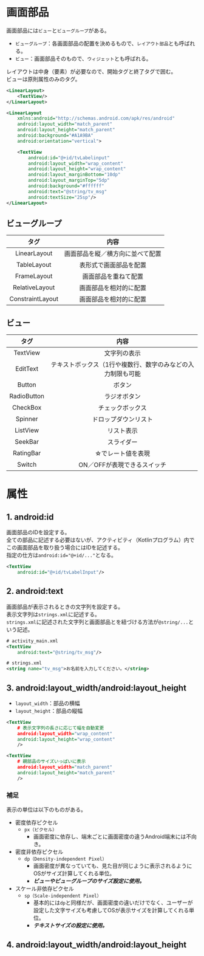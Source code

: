 # 画面部品

画面部品には`ビュー`と`ビューグループ`がある。

- `ビューグループ`：各画面部品の配置を決めるもので、`レイアウト部品`とも呼ばれる。  
- `ビュー`：画面部品そのもので、`ウィジェット`とも呼ばれる。

レイアウトは中身（要素）が必要なので、開始タグと終了タグで囲む。  
ビューは原則属性のみのタグ。

```XML
<LinearLayout>
    <TextView/>
</LinearLayout>
```

```XML
<LinearLayout
    xmlns:android="http://schemas.android.com/apk/res/android"
    android:layout_width="match_parent"
    android:layout_height="match_parent"
    android:background="#A1A9BA"
    android:orientation="vertical">

    <TextView
        android:id="@+id/tvLabelinput"
        android:layout_width="wrap_content"
        android:layout_height="wrap_content"
        android:layout_marginBottom="10dp"
        android:layout_marginTop="5dp"
        android:background="#ffffff"
        android:text="@string/tv_msg"
        android:textSize="25sp"/>
</LinearLayout>
```

## ビューグループ

|タグ|内容|
|:-:|:-:|
|LinearLayout|画面部品を縦／横方向に並べて配置|
|TableLayout|表形式で画面部品を配置|
|FrameLayout|画面部品を重ねて配置|
|RelativeLayout|画面部品を相対的に配置|
|ConstraintLayout|画面部品を相対的に配置|

## ビュー

|タグ|内容|
|:-:|:-:|
|TextView|文字列の表示|
|EditText|テキストボックス（1行や複数行、数字のみなどの入力制限も可能|
|Button|ボタン|
|RadioButton|ラジオボタン|
|CheckBox|チェックボックス|
|Spinner|ドロップダウンリスト|
|ListView|リスト表示|
|SeekBar|スライダー|
|RatingBar|☆でレート値を表現|
|Switch|ON／OFFが表現できるスイッチ|

# 属性

## 1. android:id

画面部品のIDを設定する。  
全ての部品に記述する必要はないが、アクティビティ（Kotlinプログラム）内でこの画面部品を取り扱う場合にはIDを記述する。  
指定の仕方は`android:id="@+id/..."`となる。

```XML
<TextView
    android:id="@+id/tvLabelInput"/>
```

## 2. android:text

画面部品が表示されるときの文字列を設定する。  
表示文字列は`strings.xml`に記述する。  
`strings.xml`に記述された文字列と画面部品とを紐づける方法が`@string/...`という記述。

```XML
# activity_main.xml
<TextView
    android:text="@string/tv_msg"/>

# strings.xml
<string name="tv_msg">お名前を入力してください。</string>
```

## 3. android:layout_width/android:layout_height

- `layout_width`：部品の横幅
- `layout_height`：部品の縦幅

```XML
<TextView
    # 表示文字列の長さに応じて幅を自動変更
    android:layout_width="wrap_content"
    android:layout_height="wrap_content"
    />

<TextView
    # 親部品のサイズいっぱいに表示
    android:layout_width="match_parent"
    android:layout_height="match_parent"
    />
```

### 補足

表示の単位は以下のものがある。

- 密度依存ピクセル
    - `px（ピクセル）`
      - 画面密度に依存し、端末ごとに画面密度の違うAndroid端末には不向き。
- 密度非依存ピクセル
    - `dp（Density-independent Pixel）`
      - 画面密度が異なっていても、見た目が同じように表示されるようにOSがサイズ計算してくれる単位。
      - ***ビューやビューグループのサイズ設定に使用。***
- スケール非依存ピクセル
    - `sp（Scale-independent Pixel）`
        - 基本的には`dp`と同様だが、画面密度の違いだけでなく、ユーザーが設定した文字サイズも考慮してOSが表示サイズを計算してくれる単位。
        - ***テキストサイズの設定に使用。***

## 4. android:layout_width/android:layout_height